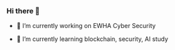 ### Hi there 👋

- 🔭 I’m currently working on EWHA Cyber Security 
 
- 🌱 I’m currently learning blockchain, security, AI study


